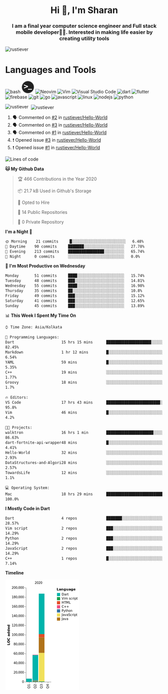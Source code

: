 <h1 align="center">Hi 👋, I'm Sharan</h1>
<h3 align="center">I am a final year computer science engineer and Full stack mobile developer👨‍💻. Interested in making life easier by creating utility tools</h3>


<p align="left"> <img src="https://komarev.com/ghpvc/?username=rustiever" alt="rustiever" /> </p>

<!-- * 🔭 I’m currently working on [Bridge](https://github.com/rustiever/bridge)

* 🌱 I’m currently learning **Flutter, Golang**

* 📫 How to reach me **sharanneeded@gmail.com**

* ⚡ Available for Freelance projects/internship opportunities. -->

# Languages and Tools

<p align="left">

  <img src="https://www.vectorlogo.zone/logos/gnu_bash/gnu_bash-icon.svg" alt="bash" width="40" height="40"/>

  <img src="https://raw.githubusercontent.com/github/explore/d92924b1d925bb134e308bd29c9de6c302ed3beb/topics/terminal/terminal.png" alt="Terminal" width="40" height="40"/> 

  <img src="https://www.vectorlogo.zone/logos/neovimio/neovimio-icon.svg" alt="Neovim" width="40" height="40"/> 
  
  <img src="https://www.vectorlogo.zone/logos/vim/vim-icon.svg" alt="Vim" width="40" height="40"/> 

  <img src="https://www.vectorlogo.zone/logos/visualstudio_code/visualstudio_code-icon.svg" alt="Visual Studio Code" width="40" height="40"/> 

  <img src="https://www.vectorlogo.zone/logos/dartlang/dartlang-icon.svg" alt="dart" width="40" height="40"/>

  <img src="https://www.vectorlogo.zone/logos/flutterio/flutterio-icon.svg" alt="flutter" width="40" height="40"/> 
  
  <img src="https://www.vectorlogo.zone/logos/firebase/firebase-icon.svg" alt="firebase" width="40" height="40"/>

  <img src="https://www.vectorlogo.zone/logos/git-scm/git-scm-icon.svg" alt="git" width="40" height="40"/> 

  <img src="https://devicons.github.io/devicon/devicon.git/icons/go/go-original.svg" alt="go" width="40" height="40"/>

  <img src="https://devicons.github.io/devicon/devicon.git/icons/javascript/javascript-original.svg" alt="javascript" width="40" height="40"/>
  
  <img src="https://devicons.github.io/devicon/devicon.git/icons/linux/linux-original.svg" alt="linux" width="40" height="40"/> 

  <img src="https://devicons.github.io/devicon/devicon.git/icons/nodejs/nodejs-original-wordmark.svg" alt="nodejs" width="40" height="40"/>

  <img src="https://devicons.github.io/devicon/devicon.git/icons/python/python-original.svg" alt="python" width="40" height="40"/>
  </p>
  <p> <img align="left" src="https://github-readme-stats.vercel.app/api/top-langs/?username=rustiever&layout=compact&hide=html" alt="rustiever" /></p>

  <p>&nbsp; <img align="center" src="https://github-readme-stats.vercel.app/api?username=rustiever&show_icons=true" alt="rustiever" /></p>

<!--START_SECTION:activity-->
1. 🗣 Commented on [#2](https://github.com/rustiever/Hello-World/issues/2) in [rustiever/Hello-World](https://github.com/rustiever/Hello-World)
2. 🗣 Commented on [#3](https://github.com/rustiever/Hello-World/issues/3) in [rustiever/Hello-World](https://github.com/rustiever/Hello-World)
3. 🗣 Commented on [#1](https://github.com/rustiever/Hello-World/issues/1) in [rustiever/Hello-World](https://github.com/rustiever/Hello-World)
4. ❗️ Opened issue [#3](https://github.com/rustiever/Hello-World/issues/3) in [rustiever/Hello-World](https://github.com/rustiever/Hello-World)
5. ❗️ Opened issue [#1](https://github.com/rustiever/Hello-World/issues/1) in [rustiever/Hello-World](https://github.com/rustiever/Hello-World)
<!--END_SECTION:activity-->

<!--START_SECTION:waka-->
![Lines of code](https://img.shields.io/badge/From%20Hello%20World%20I%27ve%20Written-6.9%20million%20lines%20of%20code-blue)

**🐱 My Github Data** 

> 🏆 466 Contributions in the Year 2020
 > 
> 📦 21.7 kB Used in Github's Storage 
 > 
> 💼 Opted to Hire
 > 
> 📜 14 Public Repositories
 > 
> 🔑 0 Private Repository 
 > 
**I'm a Night 🦉** 

```text
🌞 Morning    21 commits     █░░░░░░░░░░░░░░░░░░░░░░░░   6.48% 
🌆 Daytime    90 commits     ███████░░░░░░░░░░░░░░░░░░   27.78% 
🌃 Evening    213 commits    ████████████████░░░░░░░░░   65.74% 
🌙 Night      0 commits      ░░░░░░░░░░░░░░░░░░░░░░░░░   0.0%

```
📅 **I'm Most Productive on Wednesday** 

```text
Monday       51 commits     ████░░░░░░░░░░░░░░░░░░░░░   15.74% 
Tuesday      48 commits     ███░░░░░░░░░░░░░░░░░░░░░░   14.81% 
Wednesday    55 commits     ████░░░░░░░░░░░░░░░░░░░░░   16.98% 
Thursday     35 commits     ██░░░░░░░░░░░░░░░░░░░░░░░   10.8% 
Friday       49 commits     ███░░░░░░░░░░░░░░░░░░░░░░   15.12% 
Saturday     41 commits     ███░░░░░░░░░░░░░░░░░░░░░░   12.65% 
Sunday       45 commits     ███░░░░░░░░░░░░░░░░░░░░░░   13.89%

```


📊 **This Week I Spent My Time On** 

```text
⌚︎ Time Zone: Asia/Kolkata

💬 Programming Languages: 
Dart                     15 hrs 15 mins      ████████████████████░░░░░   82.45% 
Markdown                 1 hr 12 mins        █░░░░░░░░░░░░░░░░░░░░░░░░   6.54% 
YAML                     59 mins             █░░░░░░░░░░░░░░░░░░░░░░░░   5.35% 
C++                      19 mins             ░░░░░░░░░░░░░░░░░░░░░░░░░   1.77% 
Groovy                   18 mins             ░░░░░░░░░░░░░░░░░░░░░░░░░   1.7%

🔥 Editors: 
VS Code                  17 hrs 43 mins      ████████████████████████░   95.8% 
Vim                      46 mins             █░░░░░░░░░░░░░░░░░░░░░░░░   4.2%

🐱‍💻 Projects: 
walktron                 16 hrs 1 min        █████████████████████░░░░   86.63% 
dart-fortnite-api-wrapper48 mins             █░░░░░░░░░░░░░░░░░░░░░░░░   4.41% 
Hello-World              32 mins             ░░░░░░░░░░░░░░░░░░░░░░░░░   2.93% 
DataStructures-and-Algori28 mins             ░░░░░░░░░░░░░░░░░░░░░░░░░   2.57% 
TowardsLife              12 mins             ░░░░░░░░░░░░░░░░░░░░░░░░░   1.1%

💻 Operating System: 
Mac                      18 hrs 29 mins      █████████████████████████   100.0%

```

**I Mostly Code in Dart** 

```text
Dart                     4 repos             ███████░░░░░░░░░░░░░░░░░░   28.57% 
Vim script               2 repos             ███░░░░░░░░░░░░░░░░░░░░░░   14.29% 
Python                   2 repos             ███░░░░░░░░░░░░░░░░░░░░░░   14.29% 
JavaScript               2 repos             ███░░░░░░░░░░░░░░░░░░░░░░   14.29% 
C++                      1 repos             █░░░░░░░░░░░░░░░░░░░░░░░░   7.14%

```


**Timeline**

![Chart not found](https://github.com/rustiever/rustiever/blob/master/charts/bar_graph.png) 


<!--END_SECTION:waka-->